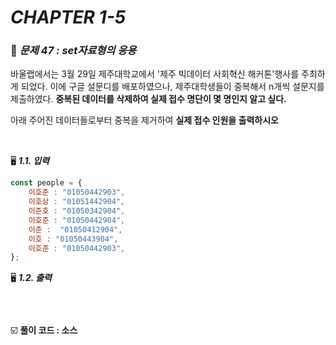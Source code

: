 # _CHAPTER 1-5_

###  :pencil: ***문제 47 :  set자료형의 응용***

바울랩에서는 3월 29일 제주대학교에서 '제주 빅데이터 사회혁신 해커톤'행사를 주최하게 되었다. 이에 구글 설문디를 배포하였으나, 제주대학생들이 중복해서 n개씩 설문지를 제출하였다.
**중복된 데이터를 삭제하여 실제 접수 명단이 몇 명인지 알고 싶다.**

아래 주어진 데이터들로부터 중복을 제거하여 **실제 접수 인원을 출력하시오**

<br>

:desktop_computer: ***1.1. 입력***

```javascript
const people = {
    이호준 : "01050442903",
    이호상 : "01051442904",
    이준호 : "01050342904",
    이호준 : "01050442904",
    이준 :  "01050412904",
    이호 : "01050443904",
    이호준 : "01050442903",
};
```

:desktop_computer: ***1.2. 출력***

```javascript

```

<br>

:ballot_box_with_check: **풀이 코드  : 소스**

```javascript
```

